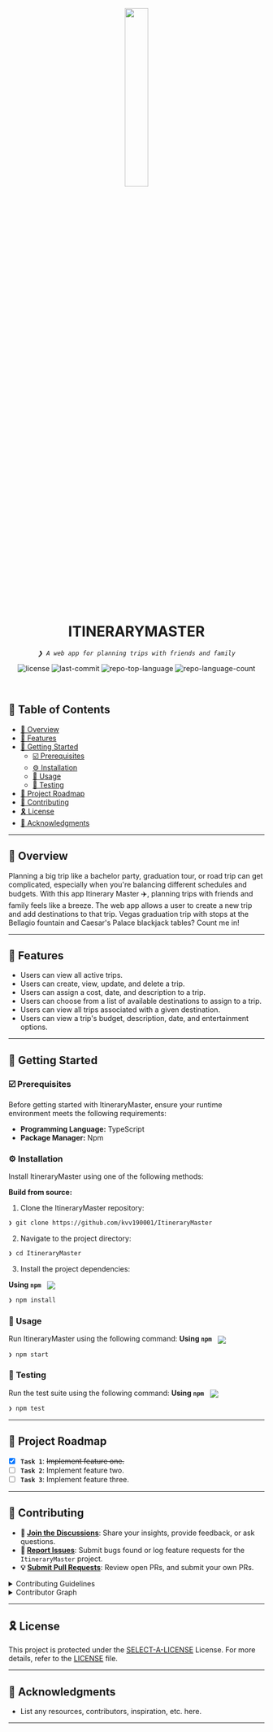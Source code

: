 <p align="center">
    <img src="https://static-00.iconduck.com/assets.00/airplane-emoji-2048x2048-ht53h55r.png" align="center" width="30%">
</p>
<p align="center"><h1 align="center">ITINERARYMASTER</h1></p>
<p align="center">
	<em><code>❯ A web app for planning trips with friends and family</code></em>
</p>
<p align="center">
	<img src="https://img.shields.io/github/license/kvv190001/ItineraryMaster?style=default&logo=opensourceinitiative&logoColor=white&color=0080ff" alt="license">
	<img src="https://img.shields.io/github/last-commit/kvv190001/ItineraryMaster?style=default&logo=git&logoColor=white&color=0080ff" alt="last-commit">
	<img src="https://img.shields.io/github/languages/top/kvv190001/ItineraryMaster?style=default&color=0080ff" alt="repo-top-language">
	<img src="https://img.shields.io/github/languages/count/kvv190001/ItineraryMaster?style=default&color=0080ff" alt="repo-language-count">
</p>
<p align="center"><!-- default option, no dependency badges. -->
</p>
<p align="center">
	<!-- default option, no dependency badges. -->
</p>
<br>

## 🔗 Table of Contents

- [📍 Overview](#-overview)
- [👾 Features](#-features)
- [🚀 Getting Started](#-getting-started)
  - [☑️ Prerequisites](#-prerequisites)
  - [⚙️ Installation](#-installation)
  - [🤖 Usage](#🤖-usage)
  - [🧪 Testing](#🧪-testing)
- [📌 Project Roadmap](#-project-roadmap)
- [🔰 Contributing](#-contributing)
- [🎗 License](#-license)
- [🙌 Acknowledgments](#-acknowledgments)

---

## 📍 Overview

Planning a big trip like a bachelor party, graduation tour, or road trip can get complicated, especially when you're balancing different schedules and budgets. With this app Itinerary Master ✈️, planning trips with friends and family feels like a breeze. The web app allows a user to create a new trip and add destinations to that trip. Vegas graduation trip with stops at the Bellagio fountain and Caesar's Palace blackjack tables? Count me in!

---

## 👾 Features

- Users can view all active trips.
- Users can create, view, update, and delete a trip.
- Users can assign a cost, date, and description to a trip.
- Users can choose from a list of available destinations to assign to a trip.
- Users can view all trips associated with a given destination.
- Users can view a trip's budget, description, date, and entertainment options.

---

## 🚀 Getting Started

### ☑️ Prerequisites

Before getting started with ItineraryMaster, ensure your runtime environment meets the following requirements:

- **Programming Language:** TypeScript
- **Package Manager:** Npm


### ⚙️ Installation

Install ItineraryMaster using one of the following methods:

**Build from source:**

1. Clone the ItineraryMaster repository:
```sh
❯ git clone https://github.com/kvv190001/ItineraryMaster
```

2. Navigate to the project directory:
```sh
❯ cd ItineraryMaster
```

3. Install the project dependencies:


**Using `npm`** &nbsp; [<img align="center" src="https://img.shields.io/badge/npm-CB3837.svg?style={badge_style}&logo=npm&logoColor=white" />](https://www.npmjs.com/)

```sh
❯ npm install
```




### 🤖 Usage
Run ItineraryMaster using the following command:
**Using `npm`** &nbsp; [<img align="center" src="https://img.shields.io/badge/npm-CB3837.svg?style={badge_style}&logo=npm&logoColor=white" />](https://www.npmjs.com/)

```sh
❯ npm start
```


### 🧪 Testing
Run the test suite using the following command:
**Using `npm`** &nbsp; [<img align="center" src="https://img.shields.io/badge/npm-CB3837.svg?style={badge_style}&logo=npm&logoColor=white" />](https://www.npmjs.com/)

```sh
❯ npm test
```


---
## 📌 Project Roadmap

- [X] **`Task 1`**: <strike>Implement feature one.</strike>
- [ ] **`Task 2`**: Implement feature two.
- [ ] **`Task 3`**: Implement feature three.

---

## 🔰 Contributing

- **💬 [Join the Discussions](https://github.com/kvv190001/ItineraryMaster/discussions)**: Share your insights, provide feedback, or ask questions.
- **🐛 [Report Issues](https://github.com/kvv190001/ItineraryMaster/issues)**: Submit bugs found or log feature requests for the `ItineraryMaster` project.
- **💡 [Submit Pull Requests](https://github.com/kvv190001/ItineraryMaster/blob/main/CONTRIBUTING.md)**: Review open PRs, and submit your own PRs.

<details closed>
<summary>Contributing Guidelines</summary>

1. **Fork the Repository**: Start by forking the project repository to your github account.
2. **Clone Locally**: Clone the forked repository to your local machine using a git client.
   ```sh
   git clone https://github.com/kvv190001/ItineraryMaster
   ```
3. **Create a New Branch**: Always work on a new branch, giving it a descriptive name.
   ```sh
   git checkout -b new-feature-x
   ```
4. **Make Your Changes**: Develop and test your changes locally.
5. **Commit Your Changes**: Commit with a clear message describing your updates.
   ```sh
   git commit -m 'Implemented new feature x.'
   ```
6. **Push to github**: Push the changes to your forked repository.
   ```sh
   git push origin new-feature-x
   ```
7. **Submit a Pull Request**: Create a PR against the original project repository. Clearly describe the changes and their motivations.
8. **Review**: Once your PR is reviewed and approved, it will be merged into the main branch. Congratulations on your contribution!
</details>

<details closed>
<summary>Contributor Graph</summary>
<br>
<p align="left">
   <a href="https://github.com{/kvv190001/ItineraryMaster/}graphs/contributors">
      <img src="https://contrib.rocks/image?repo=kvv190001/ItineraryMaster">
   </a>
</p>
</details>

---

## 🎗 License

This project is protected under the [SELECT-A-LICENSE](https://choosealicense.com/licenses) License. For more details, refer to the [LICENSE](https://choosealicense.com/licenses/) file.

---

## 🙌 Acknowledgments

- List any resources, contributors, inspiration, etc. here.

---
